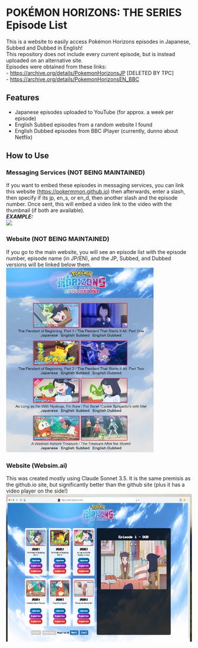 # POKÉMON HORIZONS: THE SERIES Episode List
This is a website to easily access Pokémon Horizons episodes in Japanese, Subbed and Dubbed in English!
<br>This repository does not include every current episode, but is instead uploaded on an alternative site.
<br>Episodes were obtained from these links:
<br>- https://archive.org/details/PokemonHorizonsJP [DELETED BY TPC]
<br>- https://archive.org/details/PokemonHorizonsEN_BBC
## Features
- Japanese episodes uploaded to YouTube (for approx. a week per episode)
- English Subbed episodes from a random website I found
- English Dubbed episodes from BBC iPlayer (currently, dunno about Netflix)
## How to Use
### Messaging Services (NOT BEING MAINTAINED)
If you want to embed these episodes in messaging services, you can link this website (https://pokermmon.github.io) then afterwards, enter a slash, then specify if its jp, en_s, or en_d, then another slash and the episode number. Once sent, this will embed a video link to the video with the thumbnail (if both are available).
<br>***EXAMPLE:***
<br><a href="https://pokermmon.github.io/episodes"><img src="assets/horizonsembed.gif"></a>
### Website (NOT BEING MAINTAINED)
If you go to the main website, you will see an episode list with the episode number, episode name (in JP/EN), and the JP, Subbed, and Dubbed versions will be linked below them.
<br><a href="https://pokermmon.github.io"><img src="assets/horizonswebsite.png" height=500px width=400px></a>
### Website (Websim.ai)
This was created mostly using Claude Sonnet 3.5. It is the same premisis as the github.io site, but significantly better than the github site (plus it has a video player on the side!)
<br><a href="https://websim.ai/@MurfeeW/pokemonhorizonsepisodes"><img src="assets/websimSS.png" height=400px width=700px></a>
